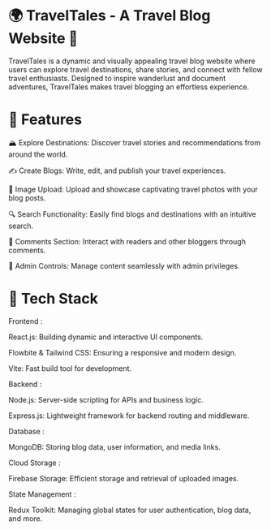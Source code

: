 # 🌍 TravelTales - A Travel Blog Website 🧳
TravelTales is a dynamic and visually appealing travel blog website where users can explore travel destinations, share stories, and connect with fellow travel enthusiasts. Designed to inspire wanderlust and document adventures, TravelTales makes travel blogging an effortless experience.

# 📖 Features

🏔️ Explore Destinations: Discover travel stories and recommendations from around the world.

✍️ Create Blogs: Write, edit, and publish your travel experiences.

📸 Image Upload: Upload and showcase captivating travel photos with your blog posts.

🔍 Search Functionality: Easily find blogs and destinations with an intuitive search.

💬 Comments Section: Interact with readers and other bloggers through comments.

🌟 Admin Controls: Manage content seamlessly with admin privileges.

# 🚀 Tech Stack

Frontend :

React.js: Building dynamic and interactive UI components.

Flowbite & Tailwind CSS: Ensuring a responsive and modern design.

Vite: Fast build tool for development.

Backend :

Node.js: Server-side scripting for APIs and business logic.

Express.js: Lightweight framework for backend routing and middleware.

Database :

MongoDB: Storing blog data, user information, and media links.

Cloud Storage :

Firebase Storage: Efficient storage and retrieval of uploaded images.

State Management :

Redux Toolkit: Managing global states for user authentication, blog data, and more.
